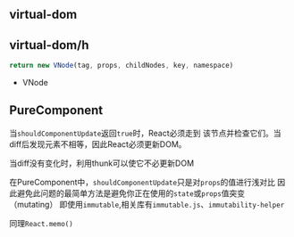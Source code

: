 ## virtual-dom
## virtual-dom/h
```javascript
return new VNode(tag, props, childNodes, key, namespace)
```
 - VNode


## PureComponent
当`shouldComponentUpdate`返回`true`时，React必须走到
该节点并检查它们。当diff后发现元素不相等，因此React必须更新DOM。

当diff没有变化时，利用thunk可以使它不必更新DOM

在PureComponent中，`shouldComponentUpdate`只是对`props`的值进行浅对比
因此避免此问题的最简单方法是避免你正在使用的`state`或`props`值突变（mutating）
即使用`immutable`,相关库有`immutable.js`、`immutability-helper`

同理`React.memo()`
